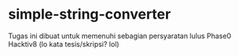 # simple-string-converter
Tugas ini dibuat untuk memenuhi sebagian persyaratan lulus Phase0 Hacktiv8 (lo kata tesis/skripsi? lol)
